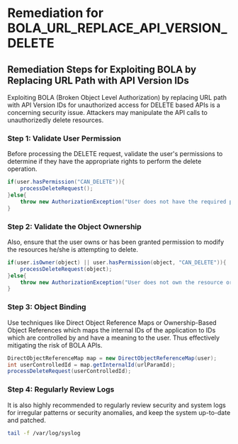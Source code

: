 # Remediation for BOLA_URL_REPLACE_API_VERSION_DELETE

## Remediation Steps for Exploiting BOLA by Replacing URL Path with API Version IDs

Exploiting BOLA (Broken Object Level Authorization) by replacing URL path with API Version IDs for unauthorized access for DELETE based APIs is a concerning security issue. Attackers may manipulate the API calls to unauthorizedly delete resources.

### Step 1: Validate User Permission
Before processing the DELETE request, validate the user's permissions to determine if they have the appropriate rights to perform the delete operation.

```java
if(user.hasPermission("CAN_DELETE")){
    processDeleteRequest();
}else{
    throw new AuthorizationException("User does not have the required permission");
}
```

### Step 2: Validate the Object Ownership
Also, ensure that the user owns or has been granted permission to modify the resources he/she is attempting to delete.

```java
if(user.isOwner(object) || user.hasPermission(object, "CAN_DELETE")){
    processDeleteRequest(object);
}else{
    throw new AuthorizationException("User does not own the resource or have the required permission");
}
```

### Step 3: Object Binding
Use techniques like Direct Object Reference Maps or Ownership-Based Object References which maps the internal IDs of the application to IDs which are controlled by and have a meaning to the user. Thus effectively mitigating the risk of BOLA APIs.

```java
DirectObjectReferenceMap map = new DirectObjectReferenceMap(user);
int userControlledId = map.getInternalId(urlParamId);
processDeleteRequest(userControlledId);
```

### Step 4: Regularly Review Logs
It is also highly recommended to regularly review security and system logs for irregular patterns or security anomalies, and keep the system up-to-date and patched.

```bash
tail -f /var/log/syslog
```